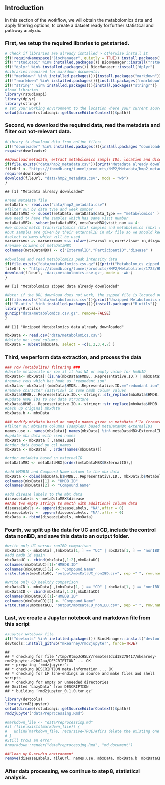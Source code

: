 ## Introduction

In this section of the workflow, we will obtain the metabolomics data
and apply filtering options, to create a dataset ready for further
statistical and pathway analysis.

### First, we setup the required libraries to get started.

``` r
# check if libraries are already installed > otherwise install it
if(!requireNamespace("BiocManager", quietly = TRUE)) install.packages("BiocManager",repos = "http://cran.us.r-project.org")
if(!"rstudioapi" %in% installed.packages()) BiocManager::install("rstudioapi")
if(!"dplyr" %in% installed.packages()) BiocManager::install("dplyr")
#Libraries required for markdown documents:
if(!"markdown" %in% installed.packages()){install.packages("markdown")}
if(!"rmarkdown" %in% installed.packages()){install.packages("rmarkdown")}
if(!"stringr" %in% installed.packages()){install.packages("stringr")}
#load libraries
library(rstudioapi)
library(dplyr)
library(stringr)
# set your working environment to the location where your current source file is saved into.
setwd(dirname(rstudioapi::getSourceEditorContext()$path))
```

### Second, we download the required data, read the metadata and filter out not-relevant data.

``` r
#Library to download data from online files:
if(!"downloader" %in% installed.packages()){install.packages("downloader")}
require(downloader)

##Download metadata, extract metabolomics sample IDs, location and disorders.
if(file.exists("data/hmp2_metadata.csv")){print("Metadata already downloaded")}else{
fileUrl <- "https://ibdmdb.org/tunnel/products/HMP2/Metadata/hmp2_metadata.csv?accessType=DOWNLOAD"
require(downloader)
download(fileUrl, "data/hmp2_metadata.csv", mode = "wb")
}
```

    ## [1] "Metadata already downloaded"

``` r
#read metadata file
metaData <- read.csv("data/hmp2_metadata.csv")
#filter out by data type and week number
metaDataMBX <- subset(metaData, metaData$data_type == "metabolomics" )
#we need to have the samples which has same visit number
metaDataMBX<- subset(metaDataMBX, metaDataMBX$visit_num == 4)
#we should match transcriptomics (htx) samples and metabolomics (mbx) samples with participantID
#but samples are given by their externalID in mbx file so we should keep them both
#select columns which will be used
metaDataMBX <- metaDataMBX %>% select(External.ID,Participant.ID,diagnosis)
#rename columns of metaDataMBX
colnames(metaDataMBX) <- c("ExternalID","ParticipantID","disease" )

#download and read metabolomics peak intensity data
if(file.exists("data/metabolomics.csv.gz")){print("Metabolomics zipped data already downloaded")}else{
fileUrl <- "https://ibdmdb.org/tunnel/products/HMP2/Metabolites/1723/HMP2_metabolomics.csv.gz?accessType=DOWNLOAD"
download(fileUrl, "data/metabolomics.csv.gz", mode = "wb")
}
```

    ## [1] "Metabolomics zipped data already downloaded"

``` r
#Note: if the URL download does not work, the zipped file is located on GitHub to continue the rest of this script.
if(file.exists("data/metabolomics.csv")){print("Unzipped Metabolomics data already downloaded")}else{
if(!"R.utils" %in% installed.packages()){install.packages("R.utils")}
library(R.utils)
gunzip("data/metabolomics.csv.gz", remove=FALSE)
}
```

    ## [1] "Unzipped Metabolomics data already downloaded"

``` r
mbxData <- read.csv("data/metabolomics.csv")
#delete not used columns
mbxData = subset(mbxData, select = -c(1,2,3,4,7) )
```

### Third, we perform data extraction, and process the data

``` r
### row (metabolite) filtering ###
#delete metabolite or row if it has NA or empty value for hmdbID
mbxData<- mbxData[!(is.na(mbxData$HMDB...Representative.ID.) | mbxData$HMDB...Representative.ID.=="") , ]
#remove rows which has hmdb as "redundant ion"
mbxData<- mbxData[!(mbxData$HMDB...Representative.ID.=="redundant ion") , ]
#remove character (asterisk) in some hmdb column values
mbxData$HMDB...Representative.ID.<- stringr::str_replace(mbxData$HMDB...Representative.ID., '\\*', '')
#Update HMDB IDs to new data structure
mbxData$HMDB...Representative.ID.<- stringr::str_replace(mbxData$HMDB...Representative.ID., 'HMDB', 'HMDB00')
#back up original mbxdata
mbxData.b <- mbxData

### modify mbxData based on sample names given in metaData file (created with the criteria visit_num=4 )###
#filter out mbxData columns (samples) based metaDataMBX externalIDs
names.use <- names(mbxData)[ names(mbxData) %in% metaDataMBX$ExternalID]
#update mbx data with used names
mbxData <- mbxData [ ,names.use]
#order data based on col names
mbxData <- mbxData[ , order(names(mbxData))]

#order metadata based on externalID
metaDataMBX <- metaDataMBX[order(metaDataMBX$ExternalID),]

#add HMDBID and Compound Name column to the mbx data
mbxData <- cbind(mbxData.b$HMDB...Representative.ID., mbxData.b$Metabolite,mbxData)
colnames(mbxData)[1] <- "HMDB.ID"
colnames(mbxData)[2] <- "Compound.Name"

#add disease labels to the mbx data
diseaseLabels <- metaDataMBX$disease
##Add two empty strings to macth with additional column data.
diseaseLabels <- append(diseaseLabels, "NA",after = 0)
diseaseLabels <- append(diseaseLabels, "NA",after = 0)
mbxData <- rbind(diseaseLabels, mbxData)
```

### Fourth, we split up the data for UC and CD, include the control data nonIBD, and save this data to an output folder.

``` r
#write only UC versus nonIBD comparison
mbxDataUC <- mbxData[ ,(mbxData[1, ] == "UC" | mbxData[1, ] == "nonIBD")]
#add hmdb id again
mbxDataUC <- cbind(mbxData[,1:2],mbxDataUC)
colnames(mbxDataUC)[1]="HMBDB.ID"
colnames(mbxDataUC)[2] <- "Compound.Name"
write.table(mbxDataUC, "output/mbxDataUC_nonIBD.csv", sep =",", row.names = FALSE)

#write only CD_healthy comparison
mbxDataCD <- mbxData[ ,(mbxData[1, ] == "CD" | mbxData[1, ] == "nonIBD")]
mbxDataCD <- cbind(mbxData[,1:2],mbxDataCD)
colnames(mbxDataCD)[1]="HMBDB.ID"
colnames(mbxDataCD)[2] <- "Compound.Name"
write.table(mbxDataCD, "output/mbxDataCD_nonIBD.csv", sep =",", row.names = FALSE)
```

### Last, we create a Jupyter notebook and markdown file from this script

``` r
#Jupyter Notebook file
if(!"devtools" %in% installed.packages()) BiocManager::install("devtools")
devtools::install_github("mkearney/rmd2jupyter", force=TRUE)
```

    ## 
    ## * checking for file ‘/tmp/RtmpJcH5LY/remotes6dcd18278417/mkearney-rmd2jupyter-d2bd2aa/DESCRIPTION’ ... OK
    ## * preparing ‘rmd2jupyter’:
    ## * checking DESCRIPTION meta-information ... OK
    ## * checking for LF line-endings in source and make files and shell scripts
    ## * checking for empty or unneeded directories
    ## Omitted ‘LazyData’ from DESCRIPTION
    ## * building ‘rmd2jupyter_0.1.0.tar.gz’

``` r
library(devtools)
library(rmd2jupyter)
setwd(dirname(rstudioapi::getSourceEditorContext()$path))
rmd2jupyter("dataPreprocessing.Rmd")

#markdown_file <- "dataPreprocessing.md"
#if (file.exists(markdown_file)) {
#   unlink(markdown_file, recursive=TRUE)#firs delete the existing one
# }
#Still trows an error
#rmarkdown::render("dataPreprocessing.Rmd", "md_document")

##Clean up R-studio environment
remove(diseaseLabels, fileUrl, names.use, mbxData, mbxData.b, mbxDataCD, mbxDataUC, metaDataMBX, metaData)
```

### After data processing, we continue to step 8, statistical analysis.
